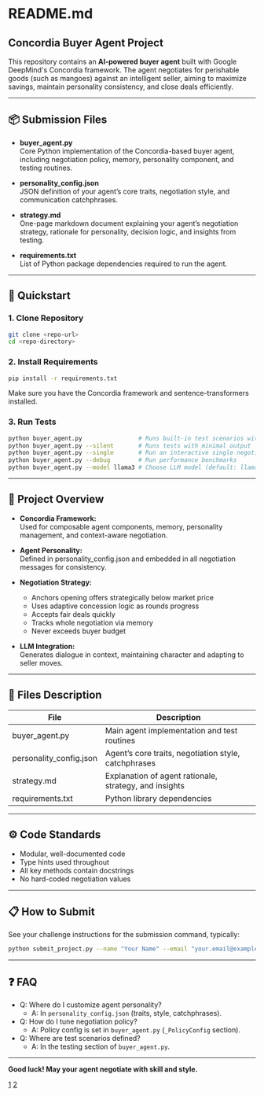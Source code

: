 # README.md

## Concordia Buyer Agent Project

This repository contains an **AI-powered buyer agent** built with Google DeepMind's Concordia framework. The agent negotiates for perishable goods (such as mangoes) against an intelligent seller, aiming to maximize savings, maintain personality consistency, and close deals efficiently.

***

## 📦 Submission Files

- **buyer_agent.py**  
  Core Python implementation of the Concordia-based buyer agent, including negotiation policy, memory, personality component, and testing routines.

- **personality_config.json**  
  JSON definition of your agent’s core traits, negotiation style, and communication catchphrases.

- **strategy.md**  
  One-page markdown document explaining your agent’s negotiation strategy, rationale for personality, decision logic, and insights from testing.

- **requirements.txt**  
  List of Python package dependencies required to run the agent.

***

## 🚀 Quickstart

### 1. Clone Repository
```bash
git clone <repo-url>
cd <repo-directory>
```

### 2. Install Requirements
```bash
pip install -r requirements.txt
```
Make sure you have the Concordia framework and sentence-transformers installed.

### 3. Run Tests
```bash
python buyer_agent.py                # Runs built-in test scenarios with conversation output
python buyer_agent.py --silent       # Runs tests with minimal output
python buyer_agent.py --single       # Run an interactive single negotiation
python buyer_agent.py --debug        # Run performance benchmarks
python buyer_agent.py --model llama3 # Choose LLM model (default: llama3:8b)
```

***

## 🧠 Project Overview

- **Concordia Framework:**  
  Used for composable agent components, memory, personality management, and context-aware negotiation.

- **Agent Personality:**  
  Defined in personality_config.json and embedded in all negotiation messages for consistency.

- **Negotiation Strategy:**  
  - Anchors opening offers strategically below market price
  - Uses adaptive concession logic as rounds progress
  - Accepts fair deals quickly
  - Tracks whole negotiation via memory
  - Never exceeds buyer budget

- **LLM Integration:**  
  Generates dialogue in context, maintaining character and adapting to seller moves.

***

## 📝 Files Description

| File                    | Description                                              |
|-------------------------|----------------------------------------------------------|
| buyer_agent.py          | Main agent implementation and test routines              |
| personality_config.json | Agent’s core traits, negotiation style, catchphrases     |
| strategy.md             | Explanation of agent rationale, strategy, and insights   |
| requirements.txt        | Python library dependencies                              |

***

## ⚙️ Code Standards

- Modular, well-documented code
- Type hints used throughout
- All key methods contain docstrings
- No hard-coded negotiation values

***

## 📋 How to Submit

See your challenge instructions for the submission command, typically:
```bash
python submit_project.py --name "Your Name" --email "your.email@example.com"
```

***

## ❓ FAQ

- Q: Where do I customize agent personality?
  - A: In `personality_config.json` (traits, style, catchphrases).
- Q: How do I tune negotiation policy?
  - A: Policy config is set in `buyer_agent.py` (`_PolicyConfig` section).
- Q: Where are test scenarios defined?
  - A: In the testing section of `buyer_agent.py`.

***

**Good luck! May your agent negotiate with skill and style.**

[1](https://ppl-ai-file-upload.s3.amazonaws.com/web/direct-files/attachments/70191914/c01d4a6f-b75b-4171-8a92-94f469379795/paste.txt)
[2](https://ppl-ai-file-upload.s3.amazonaws.com/web/direct-files/attachments/images/70191914/854e5aae-96cb-417e-99b7-e1f8d60ccc89/WhatsApp-Image-2025-08-22-at-15.01.44_62641df9.jpg)